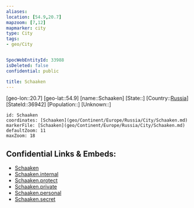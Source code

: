 ```yaml
---
aliases: 
location: [54.9,20.7]
mapzoom: [7,12] 
mapmarker: city 
type: City
tags:
- geo/City


SpocWebEntityId: 33988
isDeleted: false
confidential: public

title: Schaaken
---
```

[geo-lon::20.7]
[geo-lat::54.9]
[name::Schaaken]
[State::]
[Country::[Russia](geo/Continent/Europe/Russia.md)]
[StateId::36942]
[Population::]
[Unknown::]


```leaflet
id: Schaaken
coordinates: [Schaaken](geo/Continent/Europe/Russia/City/Schaaken.md)
markerFile: [Schaaken](geo/Continent/Europe/Russia/City/Schaaken.md)
defaultZoom: 11 
maxZoom: 18
```


## Confidential Links & Embeds: 
- [Schaaken](../../../../../../_public/geo/Continent/Europe/Russia/City/Schaaken.md) 
- [Schaaken.internal](../../../../../../_internal/geo/Continent/Europe/Russia/City/Schaaken.internal.md) 
- [Schaaken.protect](../../../../../../_protect/geo/Continent/Europe/Russia/City/Schaaken.protect.md) 
- [Schaaken.private](../../../../../../_private/geo/Continent/Europe/Russia/City/Schaaken.private.md) 
- [Schaaken.personal](../../../../../../_personal/geo/Continent/Europe/Russia/City/Schaaken.personal.md) 
- [Schaaken.secret](../../../../../../_secret/geo/Continent/Europe/Russia/City/Schaaken.secret.md) 
